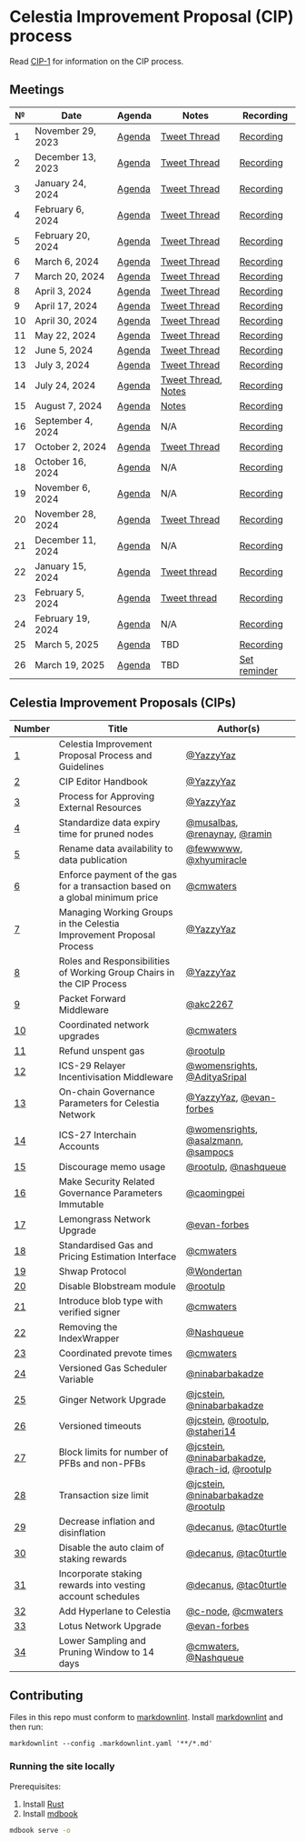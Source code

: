 # Celestia Improvement Proposal (CIP) process

Read [CIP-1](./cip-001.md) for information on the CIP process.

## Meetings

| №  | Date              | Agenda                                                   | Notes                                                                                           | Recording                                                |
|----|-------------------|----------------------------------------------------------|-------------------------------------------------------------------------------------------------|----------------------------------------------------------|
| 1  | November 29, 2023 | [Agenda](https://github.com/celestiaorg/CIPs/issues/8)   | [Tweet Thread](https://x.com/JoshCStein/status/1729893879191621702)                             | [Recording](https://www.youtube.com/watch?v=EhWHHmPo_5Q) |
| 2  | December 13, 2023 | [Agenda](https://github.com/celestiaorg/CIPs/issues/22)  | [Tweet Thread](https://x.com/JoshCStein/status/1734967567075168697)                             | [Recording](https://www.youtube.com/watch?v=yYt600kvf4g) |
| 3  | January 24, 2024  | [Agenda](https://github.com/celestiaorg/CIPs/issues/40)  | [Tweet Thread](https://x.com/JoshCStein/status/1750187535911837848?s=20)                        | [Recording](https://www.youtube.com/watch?v=g_8e3h6iixM) |
| 4  | February 6, 2024  | [Agenda](https://github.com/celestiaorg/CIPs/issues/61)  | [Tweet Thread](https://x.com/JoshCStein/status/1754898166313337310?s=20)                        | [Recording](https://www.youtube.com/watch?v=izDnDHZEbxg) |
| 5  | February 20, 2024 | [Agenda](https://github.com/celestiaorg/CIPs/issues/71)  | [Tweet Thread](https://twitter.com/JoshCStein/status/1759972091724526084)                       | [Recording](https://youtube.com/live/WFPEMAuGEM0)        |
| 6  | March 6, 2024     | [Agenda](https://github.com/celestiaorg/CIPs/issues/87)  | [Tweet Thread](https://twitter.com/JoshCStein/status/1765407703462031563)                       | [Recording](https://www.youtube.com/watch?v=DEAkzrhSwMA) |
| 7  | March 20, 2024    | [Agenda](https://github.com/celestiaorg/CIPs/issues/95)  | [Tweet Thread](https://twitter.com/JoshCStein/status/1770480641290744157)                       | [Recording](https://www.youtube.com/watch?v=B2NyDWht7xU) |
| 8  | April 3, 2024     | [Agenda](https://github.com/celestiaorg/CIPs/issues/107) | [Tweet Thread](https://twitter.com/JoshCStein/status/1775538935285862747)                       | [Recording](https://www.youtube.com/watch?v=vBrjSExfRO8) |
| 9  | April 17, 2024    | [Agenda](https://github.com/celestiaorg/CIPs/issues/127) | [Tweet Thread](https://twitter.com/JoshCStein/status/1780612265667924032)                       | [Recording](https://www.youtube.com/watch?v=Qwir10r9o7k) |
| 10 | April 30, 2024    | [Agenda](https://github.com/celestiaorg/CIPs/issues/134) | [Tweet Thread](https://x.com/JoshCStein/status/1785309248248828133)                             | [Recording](https://www.youtube.com/watch?v=zWQsvPqPkC8) |
| 11 | May 22, 2024      | [Agenda](https://github.com/celestiaorg/CIPs/issues/142) | [Tweet Thread](https://x.com/JoshCStein/status/1793312125235999082)                             | [Recording](https://www.youtube.com/watch?v=g6PMMaMmpxg) |
| 12 | June 5, 2024      | [Agenda](https://github.com/celestiaorg/CIPs/issues/149) | [Tweet Thread](https://x.com/JoshCStein/status/1798381092493504830)                             | [Recording](https://www.youtube.com/watch?v=kV5_ANNhixI) |
| 13 | July 3, 2024      | [Agenda](https://github.com/celestiaorg/CIPs/issues/155) | [Tweet Thread](https://x.com/JoshCStein/status/1808531780506403102)                             | [Recording](https://youtu.be/WzPi49Ge2rA)                |
| 14 | July 24, 2024     | [Agenda](https://github.com/celestiaorg/CIPs/issues/163) | [Tweet Thread](https://x.com/JoshCStein/status/1816142425011662993), [Notes](./notes/cdc-14.md) | [Recording](https://www.youtube.com/watch?v=bwlpAy_KE9U) |
| 15 | August 7, 2024    | [Agenda](https://github.com/celestiaorg/CIPs/issues/185) | [Notes](./notes/cdc-15.md)                                                                      | [Recording](https://www.youtube.com/watch?v=7f1Jtggld34) |
| 16 | September 4, 2024 | [Agenda](https://github.com/celestiaorg/CIPs/issues/194) | N/A                                                                                             | [Recording](https://www.youtube.com/watch?v=zuJ6xoRvz-U) |
| 17 | October 2, 2024   | [Agenda](https://github.com/celestiaorg/CIPs/issues/201) | [Tweet Thread](https://x.com/JoshCStein/status/1842229129199935757)                             | [Recording](https://youtu.be/J2Cep6gBN-o)                |
| 18 | October 16, 2024  | [Agenda](https://github.com/celestiaorg/CIPs/issues/214) | N/A                                                                                             | [Recording](https://youtu.be/1aaPYxRVAtk)                |
| 19 | November 6, 2024  | [Agenda](https://github.com/celestiaorg/CIPs/issues/221) | N/A                                                                                             | [Recording](https://youtu.be/txmttm6t4YI)                |
| 20 | November 28, 2024 | [Agenda](https://github.com/celestiaorg/CIPs/issues/235) | [Tweet Thread](https://x.com/JoshCStein/status/1861837277896331454)                             | [Recording](https://youtu.be/vSYjnwSfE-U)                |
| 21 | December 11, 2024 | [Agenda](https://github.com/celestiaorg/CIPs/issues/239) | N/A                                                                                             | [Recording](https://youtu.be/B-z01YJeDfw)                |
| 22 | January 15, 2024  | [Agenda](https://github.com/celestiaorg/CIPs/issues/242) | [Tweet thread](https://x.com/JoshCStein/status/1880331831339622430)                             | [Recording](https://youtu.be/Ywos3C_W5jY)                |
| 23 | February 5, 2024  | [Agenda](https://github.com/celestiaorg/CIPs/issues/245) | [Tweet thread](https://x.com/JoshCStein/status/1888046974173425813)                             | [Recording](https://youtu.be/LJXlhsW_XjI)                |
| 24 | February 19, 2024 | [Agenda](https://github.com/celestiaorg/CIPs/issues/250) | N/A                                                                                             | [Recording](https://www.youtube.com/live/UVEgVq5zL7c)    |
| 25 | March 5, 2025     | [Agenda](https://github.com/celestiaorg/CIPs/issues/254) | TBD                                                                                             | [Recording](https://www.youtube.com/watch?v=7AcrENb3_EQ) |
| 26 | March 19, 2025    | [Agenda](https://github.com/celestiaorg/CIPs/issues/261) | TBD                                                                                             | [Set reminder](https://youtu.be/02D-BuoCOxc)             |

## Celestia Improvement Proposals (CIPs)

| Number | Title                                                                        | Author(s)                                                                                                                                                                    |
|--------|------------------------------------------------------------------------------|------------------------------------------------------------------------------------------------------------------------------------------------------------------------------|
| [1](./cip-001.md) | Celestia Improvement Proposal Process and Guidelines                         | [@YazzyYaz](https://github.com/YazzyYaz)                                                                                                                                     |
| [2](./cip-002.md) | CIP Editor Handbook                                                          | [@YazzyYaz](https://github.com/YazzyYaz)                                                                                                                                     |
| [3](./cip-003.md) | Process for Approving External Resources                                     | [@YazzyYaz](https://github.com/YazzyYaz)                                                                                                                                     |
| [4](./cip-004.md) | Standardize data expiry time for pruned nodes                                | [@musalbas](https://github.com/musalbas), [@renaynay](https://github.com/renaynay), [@ramin](https://github.com/ramin)                                                       |
| [5](./cip-005.md) | Rename data availability to data publication                                 | [@fewwwww](https://github.com/fewwwww), [@xhyumiracle](https://github.com/xhyumiracle)                                                                                       |
| [6](./cip-006.md) | Enforce payment of the gas for a transaction based on a global minimum price | [@cmwaters](https://github.com/cmwaters)                                                                                                                                     |
| [7](./cip-007.md) | Managing Working Groups in the Celestia Improvement Proposal Process         | [@YazzyYaz](https://github.com/YazzyYaz)                                                                                                                                     |
| [8](./cip-008.md) | Roles and Responsibilities of Working Group Chairs in the CIP Process        | [@YazzyYaz](https://github.com/YazzyYaz)                                                                                                                                     |
| [9](./cip-009.md) | Packet Forward Middleware                                                    | [@akc2267](https://github.com/akc2267)                                                                                                                                       |
| [10](./cip-010.md) | Coordinated network upgrades                                                 | [@cmwaters](https://github.com/cmwaters)                                                                                                                                     |
| [11](./cip-011.md) | Refund unspent gas                                                           | [@rootulp](https://github.com/rootulp)                                                                                                                                       |
| [12](./cip-012.md) | ICS-29 Relayer Incentivisation Middleware                                    | [@womensrights](https://github.com/womensrights), [@AdityaSripal](https://github.com/AdityaSripal)                                                                           |
| [13](./cip-013.md) | On-chain Governance Parameters for Celestia Network                          | [@YazzyYaz](https://github.com/YazzyYaz), [@evan-forbes](https://github.com/evan-forbes)                                                                                     |
| [14](./cip-014.md) | ICS-27 Interchain Accounts                                                   | [@womensrights](https://github.com/womensrights), [@asalzmann](https://github.com/asalzmann), [@sampocs](https://github.com/sampocs)                                         |
| [15](./cip-015.md) | Discourage memo usage                                                        | [@rootulp](https://github.com/rootulp), [@nashqueue](https://github.com/nashqueue)                                                                                           |
| [16](./cip-016.md) | Make Security Related Governance Parameters Immutable                        | [@caomingpei](https://github.com/caomingpei)                                                                                                                                 |
| [17](./cip-017.md) | Lemongrass Network Upgrade                                                   | [@evan-forbes](https://github.com/evan-forbes)                                                                                                                               |
| [18](./cip-018.md) | Standardised Gas and Pricing Estimation Interface                            | [@cmwaters](https://github.com/cmwaters)                                                                                                                                     |
| [19](./cip-019.md) | Shwap Protocol                                                               | [@Wondertan](https://github.com/Wondertan)                                                                                                                                   |
| [20](./cip-020.md) | Disable Blobstream module                                                    | [@rootulp](https://github.com/rootulp)                                                                                                                                       |
| [21](./cip-021.md) | Introduce blob type with verified signer                                     | [@cmwaters](https://github.com/cmwaters)                                                                                                                                     |
| [22](./cip-022.md) | Removing the IndexWrapper                                                    | [@Nashqueue](https://github.com/Nashqueue)                                                                                                                                   |
| [23](./cip-023.md) | Coordinated prevote times                                                    | [@cmwaters](https://github.com/cmwaters)                                                                                                                                     |
| [24](./cip-024.md) | Versioned Gas Scheduler Variable                                             | [@ninabarbakadze](https://github.com/ninabarbakadze)                                                                                                                         |
| [25](./cip-025.md) | Ginger Network Upgrade                                                       | [@jcstein](https://github.com/jcstein), [@ninabarbakadze](https://github.com/ninabarbakadze)                                                                                 |
| [26](./cip-026.md) | Versioned timeouts                                                           | [@jcstein](https://github.com/jcstein), [@rootulp](https://github.com/rootulp), [@staheri14](https://github.com/staheri14)                                                   |
| [27](./cip-027.md) | Block limits for number of PFBs and non-PFBs                                 | [@jcstein](https://github.com/jcstein), [@ninabarbakadze](https://github.com/ninabarbakadze), [@rach-id](https://github.com/rach-id), [@rootulp](https://github.com/rootulp) |
| [28](./cip-028.md) | Transaction size limit                                                       | [@jcstein](https://github.com/jcstein), [@ninabarbakadze](https://github.com/ninabarbakadze) [@rootulp](https://github.com/rootulp)                                          |
| [29](./cip-029.md) | Decrease inflation and disinflation                                          | [@decanus](https://github.com/decanus), [@tac0turtle](https://github.com/tac0turtle)                                                                                         |
| [30](./cip-030.md) | Disable the auto claim of staking rewards                                    | [@decanus](https://github.com/decanus), [@tac0turtle](https://github.com/tac0turtle)                                                                                         |
| [31](./cip-031.md) | Incorporate staking rewards into vesting account schedules                   | [@decanus](https://github.com/decanus), [@tac0turtle](https://github.com/tac0turtle)                                                                                         |
| [32](./cip-032.md) | Add Hyperlane to Celestia                                                    | [@c-node](https://github.com/S1nus), [@cmwaters](https://github.com/cmwaters)                                                                                                |
| [33](./cip-033.md) | Lotus Network Upgrade                                                        | [@evan-forbes](https://github.com/evan-forbes)                                                                                                                               |
| [34](./cip-034.md) | Lower Sampling and Pruning Window to 14 days                                | [@cmwaters](https://github.com/cmwaters), [@Nashqueue](https://github.com/Nashqueue)                                                                                         |

## Contributing

Files in this repo must conform to [markdownlint](https://github.com/DavidAnson/markdownlint). Install [markdownlint](https://github.com/DavidAnson/markdownlint) and then run:

```shell
markdownlint --config .markdownlint.yaml '**/*.md'
```

### Running the site locally

Prerequisites:

1. Install [Rust](https://www.rust-lang.org/tools/install)
1. Install [mdbook](https://rust-lang.github.io/mdBook/guide/installation.html)

```sh
mdbook serve -o
```
